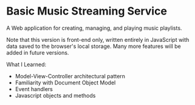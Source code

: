 # Basic Music Streaming Service

A Web application for creating, managing, and playing music playlists. 

Note that this version is front-end only, written entirely in JavaScript with data saved to the browser's local storage. Many more features will be added in future versions.

What I Learned:
- Model-View-Controller architectural pattern
- Familiarity with Document Object Model
- Event handlers
- Javascript objects and methods
